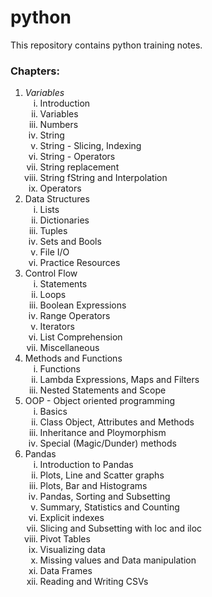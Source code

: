 # python
This repository contains python training notes.
<h3>Chapters: </h3>
<ol>
    <li>
        <em> Variables </em>
        <ol type="i">
            <li>Introduction</li>
            <li>Variables</li>
            <li>Numbers</li>
            <li>String</li>
            <li>String - Slicing, Indexing</li>
            <li>String - Operators</li>
            <li>String replacement</li>
            <li>String fString and Interpolation</li>
            <li>Operators</li>
        </ol>
    </li>
    <li>
        Data Structures
        <ol type="i">
            <li>Lists</li>
            <li>Dictionaries</li>
            <li>Tuples</li>
            <li>Sets and Bools
            <li>File I/O</li>
            <li>Practice Resources</li>
        </ol>
    </li>
    <li>
        Control Flow
        <ol type="i">
            <li>Statements</li>
            <li>Loops </li>
            <li>Boolean Expressions</li>
            <li>Range Operators</li>
            <li>Iterators</li>
            <li>List Comprehension</li>
            <li>Miscellaneous</li>
        </ol>
    </li>
    <li>
        Methods and Functions
        <ol type="i">
            <li>Functions
            <li>Lambda Expressions, Maps and Filters</li>
            <li>Nested Statements and Scope</li>
        </ol>
    </li>
    <li>
        OOP - Object oriented programming
        <ol type="i">
            <li>Basics
            <li>Class Object, Attributes and Methods</li>
            <li>Inheritance and Ploymorphism</li>
            <li>Special (Magic/Dunder) methods</li>
        </ol>
    </li>
    <li>
        Pandas
        <ol type="i">
            <li>Introduction to Pandas</li>
            <li>Plots, Line and Scatter graphs</li>
            <li>Plots, Bar and Histograms</li>
            <li>Pandas, Sorting and Subsetting</li>
            <li>Summary, Statistics and Counting</li>
            <li>Explicit indexes</li>
            <li>Slicing and Subsetting with loc and iloc</li>
            <li>Pivot Tables</li>
            <li>Visualizing data</li>
            <li>Missing values and Data manipulation</li>
            <li>Data Frames</li>
            <li>Reading and Writing CSVs</li>
        </ol>
    </li>
</ol>